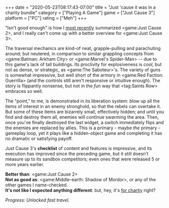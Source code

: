 +++
date = "2020-05-23T08:17:43-07:00"
title = "Just 'cause it was in a charity bundle"
category = ["Playing A Game"]
game = ["Just Cause 3"]
platform = ["PC"]
rating = ["Meh"]
+++

"Isn't good enough" is how I [most recently]($SiteBaseURL$2013/06/17/no-just-cause-isnt-a-good-enough-reason/) summarized <game:Just Cause 2>, and I really can't come up with a better overview for <game:Just Cause 3>.

The traversal mechanics are kind-of neat, grapple-pulling and parachuting around; but neutered, in comparison to similar grappling concepts from <game:Batman: Arkham City> or <game:Marvel's Spider-Man> -- due to this game's lack of tall buildings.  Its proclivity for explosiveness is <i>cool</i>, but not as dense, or strategic, as <game:The Saboteur>'s.  The variety of guns is somewhat impressive, but well short of the armory in <game:Red Faction: Guerrilla> (and the controls still aren't responsive or intuitive enough).  The story is flippantly nonsense, but not in the <i>fun</i> way that <tag:Saints Row> embraces so well.

The "point," to me, is demonstrated in its liberation system: blow up all the items of interest in an enemy stronghold, so that the rebels can overtake it.  But some of these items are bizarrely small, effectively hidden; and until you find and destroy them all, enemies will continue swarming the area.  Then, once you've finally destroyed the last widget, a switch immediately flips and the enemies are replaced by allies.  This is a primary - maybe <i>the</i> primary - gameplay loop, yet it plays like a hidden-object game and completing it has no dramatic or satisfying payoff.

Just Cause 3's <b>checklist</b> of content and features is impressive, and its execution has improved since the preceding game, but it still doesn't measure up to its sandbox competitors; even ones that were released 5 or more years earlier.

<b>Better than</b>: <game:Just Cause 2>  
<b>Not as good as</b>: <game:Middle-earth: Shadow of Mordor>, or any of the other games I name-checked.  
<b>It's not like I expected anything different</b>: but, hey, it's <a href="https://www.techradar.com/news/get-54-square-enix-pc-games-for-under-dollar40-in-this-amazing-steam-charity-bundle">for charity</a> right?

<i>Progress: Unlocked fast travel.</i>
